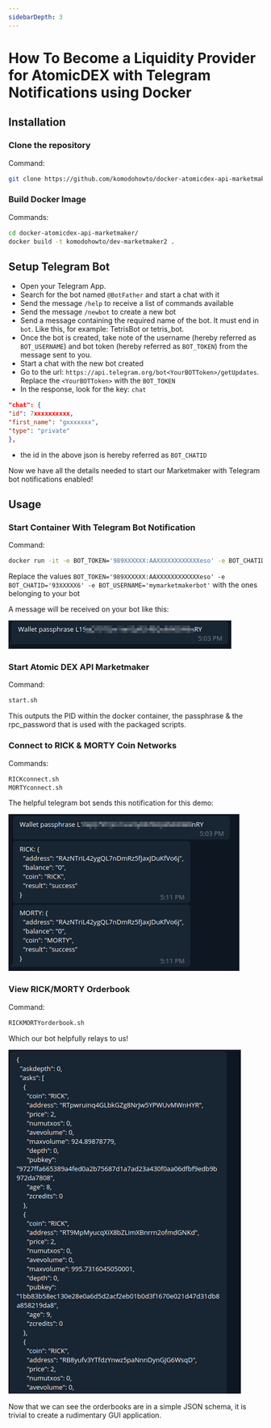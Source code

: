 ```yaml
---
sidebarDepth: 3
---
```


# How To Become a Liquidity Provider for AtomicDEX with Telegram Notifications using Docker

## Installation

### Clone the repository

Command:

```bash
git clone https://github.com/komodohowto/docker-atomicdex-api-marketmaker.git
```

<collapse-text hidden title="Sample Output">

```
Cloning into 'docker-atomicdex-api-marketmaker'...
remote: Enumerating objects: 20, done.
remote: Counting objects: 100% (20/20), done.
remote: Compressing objects: 100% (10/10), done.
remote: Total 20 (delta 10), reused 20 (delta 10), pack-reused 0
Unpacking objects: 100% (20/20), done.
```

</collapse-text>

### Build Docker Image

Commands:

```bash
cd docker-atomicdex-api-marketmaker/
docker build -t komodohowto/dev-marketmaker2 .
```

<collapse-text hidden title="Sample Output">

```
Sending build context to Docker daemon  99.33kB
Step 1/14 : FROM ubuntu:18.04 as build
---> 4c108a37151f
Step 2/14 : ENV BUILD_PACKAGES="build-essential git llvm-3.9-dev libclang-3.9-dev clang-3.9 cmake libssl-dev pkg-config jq curl"
---> Using cache
---> 3b813b17e4d7
Step 3/14 : RUN apt-get update &&   apt-get install -y $BUILD_PACKAGES
---> Using cache
---> 41810097bcaa
Step 4/14 : RUN curl https://sh.rustup.rs -sSf | sh -s -- -y
---> Using cache
---> 2009c98d7fa6
Step 5/14 : RUN /bin/bash -c "source $HOME/.cargo/env && rustup install nightly-2019-06-26 && rustup default nightly-2019-06-26 && rustup component add rustfmt-preview"
---> Using cache
---> a53c682998f9
Step 6/14 : RUN git clone https://github.com/KomodoPlatform/atomicDEX-API --branch mm2 --single-branch
---> Using cache
---> 8a8e51b28cc0
Step 7/14 : RUN cd atomicDEX-API && /bin/bash -c "source $HOME/.cargo/env && cargo build --features native -vv"
---> Using cache
---> adfcc059873e
Step 8/14 : FROM ubuntu:18.04
---> 4c108a37151f
Step 9/14 : RUN apt-get update &&   apt-get install -y git jq wget curl nano
---> Using cache
---> 2dd149bda261
Step 10/14 : RUN cd /usr/local/bin && wget https://raw.githubusercontent.com/jl777/coins/master/coins
---> Using cache
---> e9184dd1aaeb
Step 11/14 : COPY --from=build /atomicDEX-API/target/debug/mm2 /usr/local/bin
---> Using cache
---> 28f19909035f
Step 12/14 : COPY /scripts/* /usr/local/bin/
---> Using cache
---> a1d73142edd9
Step 13/14 : COPY entrypoint.sh /usr/local/bin/
---> Using cache
---> 67edd3956442
Step 14/14 : CMD ["/usr/local/bin/entrypoint.sh"]
---> Using cache
---> dad149e9d795
Successfully built dad149e9d795
Successfully tagged komodohowto/dev-marketmaker2:latest
```

</collapse-text>

## Setup Telegram Bot

- Open your Telegram App.
- Search for the bot named `@BotFather` and start a chat with it
- Send the message `/help` to receive a list of commands available
- Send the message `/newbot` to create a new bot
- Send a message containing the required name of the bot. It must end in `bot`. Like this, for example: TetrisBot or tetris_bot.
- Once the bot is created, take note of the username (hereby referred as `BOT_USERNAME`) and bot token (hereby referred as `BOT_TOKEN`) from the message sent to you.
- Start a chat with the new bot created
- Go to the url: `https://api.telegram.org/bot<YourBOTToken>/getUpdates`. Replace the `<YourBOTToken>` with the `BOT_TOKEN`
- In the response, look for the key: `chat`

```json
"chat": {
"id": 7xxxxxxxxxx,
"first_name": "gxxxxxxx",
"type": "private"
},
```

- the id in the above json is hereby referred as `BOT_CHATID`

Now we have all the details needed to start our Marketmaker with Telegram bot notifications enabled!

## Usage

### Start Container With Telegram Bot Notification

Command:

```bash
docker run -it -e BOT_TOKEN='989XXXXXX:AAXXXXXXXXXXXXeso' -e BOT_CHATID='93XXXXX6' -e BOT_USERNAME='mymarketmakerbot' komodohowto/dev-marketmaker2
```

Replace the values `BOT_TOKEN='989XXXXXX:AAXXXXXXXXXXXXeso' -e BOT_CHATID='93XXXXX6' -e BOT_USERNAME='mymarketmakerbot'` with the ones belonging to your bot

A message will be received on your bot like this:

![tg-bot-passphrase](./images/tg-bot-passphrase.png)

### Start Atomic DEX API Marketmaker

Command:

```bash
start.sh
```

<collapse-text hidden title="Sample Output">

```
root        30 17.5  3.8 879940 154996 pts/0   Sl+  10:09   0:00 /usr/local/bin/mm2 {"gui":"MM2GUI","netid":9999, "userhome":"/root", "passphrase":"L1XXXXXXXXXXXXXXXXXXXRY", "rpc_password":"HlXXXXXXXKW"}
```

</collapse-text>

This outputs the PID within the docker container, the passphrase & the rpc_password that is used with the packaged scripts.

### Connect to RICK & MORTY Coin Networks

Commands:

```bash
RICKconnect.sh
MORTYconnect.sh
```

The helpful telegram bot sends this notification for this demo:

![tg-bot-rickmorty](./images/tg-bot-rickmorty.png)

### View RICK/MORTY Orderbook

Command:

```bash
RICKMORTYorderbook.sh
```

Which our bot helpfully relays to us!

![tg-RICKMORTYorderbook](./images/tg-RICKMORTYorderbook.png)

Now that we can see the orderbooks are in a simple JSON schema, it is trivial to create a rudimentary GUI application.
